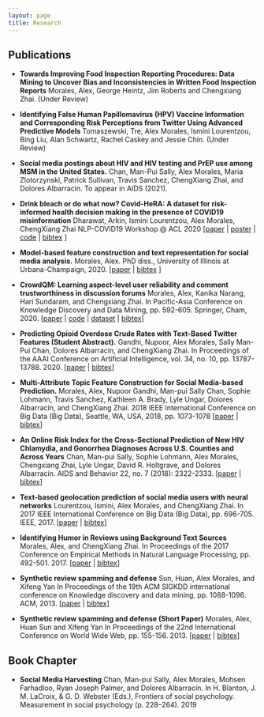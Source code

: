 ```yaml
---
layout: page
title: Research
---
```


## Publications
* **Towards Improving Food Inspection Reporting Procedures: Data Mining to Uncover Bias and Inconsistencies in Written Food Inspection Reports**
Morales, Alex, George Heintz, Jim Roberts and Chengxiang Zhai.
(Under Review)

* **Identifying False Human Papillomavirus (HPV) Vaccine Information and Corresponding Risk Perceptions from Twitter Using Advanced Predictive Models**
Tomaszewski, Tre, Alex Morales, Ismini Lourentzou, Bing Liu, Alan Schwartz, Rachel Caskey and Jessie Chin.
(Under Review)

* **Social media postings about HIV and HIV testing and PrEP use among MSM in the United States.**
Chan, Man-Pui Sally, Alex Morales, Maria Zlotorzynski, Patrick Sullivan, Travis Sanchez, ChengXiang Zhai, and Dolores Albarracin.
To appear in AIDS (2021). 

* **Drink bleach or do what now? Covid-HeRA: A dataset for risk-informed health decision making in the presence of COVID19 misinformation**
Dharawat, Arkin, Ismini Lourentzou, Alex Morales, ChengXiang Zhai
NLP-COVID19 Workshop @ ACL 2020
\[[paper](https://arxiv.org/abs/2010.08743) \| [poster](https://uofi.app.box.com/v/CovidHeRAmisinformation) \| [code](https://github.com/TIMAN-group/covid19_misinformation) \| [bibtex](covid2020.bib) \]

* **Model-based feature construction and text representation for social media analysis.**
Morales, Alex. PhD diss., University of Illinois at Urbana-Champaign, 2020.
\[[paper](http://hdl.handle.net/2142/109405) \| [bibtex](thesis2020.bib) \]

* **CrowdQM: Learning aspect-level user reliability and comment trustworthiness in discussion forums**
Morales, Alex, Kanika Narang, Hari Sundaram, and Chengxiang Zhai. 
In Pacific-Asia Conference on Knowledge Discovery and Data Mining, pp. 592-605. Springer, Cham, 2020.
\[[paper](https://doi.org/10.1007/978-3-030-47426-3_46) \| [code](https://bitbucket.org/amorale4/crowdqm/src/qmdev/) \| [dataset](https://uofi.box.com/s/35qjrdhd7nmouabeeqdvlk57xjwhsn59) \| [bibtex](https://citation-needed.springer.com/v2/references/10.1007/978-3-030-47426-3_46?format=bibtex&flavour=citation)\]

* **Predicting Opioid Overdose Crude Rates with Text-Based Twitter Features (Student Abstract).**
Gandhi, Nupoor, Alex Morales, Sally Man-Pui Chan, Dolores Albarracin, and ChengXiang Zhai.
In Proceedings of the AAAI Conference on Artificial Intelligence, vol. 34, no. 10, pp. 13787-13788. 2020.
\[[paper](https://doi.org/10.1609/aaai.v34i10.7165) \| [bibtex](aaai2020.bib)\]

* **Multi-Attribute Topic Feature Construction for Social Media-based Prediction.**
Morales, Alex, Nupoor Gandhi, Man-pui Sally Chan, Sophie Lohmann, Travis Sanchez, Kathleen A. Brady, Lyle Ungar, Dolores Albarracín, and ChengXiang Zhai.
2018 IEEE International Conference on Big Data (Big Data), Seattle, WA, USA, 2018, pp. 1073-1078
 \[[paper](https://doi.org/10.1109/BigData.2018.8622347) \| [bibtex](bigdata2019.bib)\]

* **An Online Risk Index for the Cross-Sectional Prediction of New HIV Chlamydia, and Gonorrhea Diagnoses Across U.S. Counties and Across Years**
Chan, Man-pui Sally, Sophie Lohmann, Alex Morales, Chengxiang Zhai, Lyle Ungar, David R. Holtgrave, and Dolores Albarracín. 
AIDS and Behavior 22, no. 7 (2018): 2322-2333.
\[[paper](https://doi.org/10.1007/s10461-018-2046-0) \| [bibtex](aids2018.bib)\]

* **Text-based geolocation prediction of social media users with neural networks**
Lourentzou, Ismini, Alex Morales, and ChengXiang Zhai.
In 2017 IEEE International Conference on Big Data (Big Data), pp. 696-705. IEEE, 2017.
\[[paper](https://doi.org/10.1109/BigData.2017.8257985) \| [bibtex](bigdata2017.bib)\]
 
* **Identifying Humor in Reviews using Background Text Sources**
Morales, Alex, and ChengXiang Zhai.
In Proceedings of the 2017 Conference on Empirical Methods in Natural Language Processing, pp. 492-501. 2017.
\[[paper](http://dx.doi.org/10.18653/v1/D17-1051) \| [bibtex](https://www.aclweb.org/anthology/D17-1051.bib)\]
 
* **Synthetic review spamming and defense**
Sun, Huan, Alex Morales, and Xifeng Yan
In Proceedings of the 19th ACM SIGKDD international conference on Knowledge discovery and data mining, pp. 1088-1096. ACM, 2013.
 \[[paper](https://doi.org/10.1145/2487575.2487688) \| [bibtex](kdd2013.bib)\]

* **Synthetic review spamming and defense (Short Paper)**
Morales, Alex, Huan Sun and Xifeng Yan
In Proceedings of the 22nd International Conference on World Wide Web, pp. 155-156. 2013.
\[[paper](https://doi.org/10.1145/2487788.2487864) \| [bibtex](www2013.bib)\]
 
## Book Chapter
 
* **Social Media Harvesting**
Chan, Man-pui Sally, Alex Morales, Mohsen Farhadloo, Ryan Joseph Palmer, and Dolores Albarracín.
In H. Blanton, J. M. LaCroix, & G. D. Webster (Eds.), Frontiers of social psychology. Measurement in social psychology (p. 228–264). 2019

